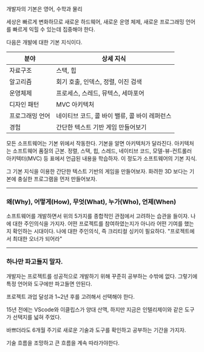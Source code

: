 개발자의 기본은 영어, 수학과 물리

세상은 빠르게 변화하므로 새로운 하드웨어, 새로운 운영 체제, 새로운 프로그래밍 언어를 빠르게 익힐 수 있는데 집중해야 한다.

다음은 개발에 대한 기본 지식이다.

| 분야       | 상세 지식                       |
| -------- | --------------------------- |
| 자료구조     | 스택, 힙                       |
| 알고리즘     | 회기 호출, 인덱스, 정렬, 이진 검색       |
| 운영체제     | 프로세스, 스레드, 뮤텍스, 세마포어        |
| 디자인 패턴   | MVC 아키텍처                    |
| 프로그래밍 언어 | 네이티브 코드, 콜 바이 밸류, 콜 바이 레퍼런스 |
| 경험       | 간단한 텍스트 기반 게임 만들어보기         |

모든 소프트웨어는 기본 위에서 작동한다.
기본을 알면 아키텍처가 달라진다. 아키텍처는 소프트웨어 품질의 근본.
정렬, 스택, 힙, 스레드, 네이티브 코드, 모델-뷰-컨트롤러 아키텍터(MVC) 등 표에서 언급된 내용을 학습하자.
이 정도가 소프트웨어의 기본 지식.

그 기본 지식을 이용한 간단한 텍스트 기반의 게임을 만들어보자.
화려한 3D 보다는 기본에 충실한 프로그램을 먼저 만들어보자.

 ---
### 왜(Why), 어떻게(How), 무엇(What), 누가(Who), 언제(When)

소프트웨어를 개발하면서 위의 5가지를 종합적인 관점에서 고려하는 습관을 들이자.
나에 대한 주인의식을 가지자. 
어떤 프로젝트를 참여하였는지가 아니라 어떤 기여를 했는지 확인하는 시대이다.
나에 대한 주인의식, 즉 크리티컬 싱키이 필요하다.
"프로젝트에서 최대한 오너가 되어라"

---

### 하나만 파고들지 말자.

개발자는 프로젝트를 성공적으로 개발하기 위해 꾸준히 공부하는 수밖에 없다.
그렇기에 특정 언어와 도구에만 파고들면 안된다.

프로젝트 과업 달성과 1~2년 후를 고려해서 선택해야 한다.

15년 전에는 VScode와 이클립스가 양대 산맥, 하지만 지금은 인텔리제이와 같은 도구가 선택지를 넓혀 주었다.

바쁘더라도 6개월 주기로 새로운 기술과 도구를 확인하고 공부하는 기간을 가지자.

기술 흐름을 조망하고 큰 흐름을 계속 따라가야한다.

